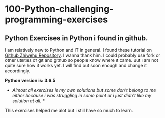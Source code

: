 # 100-Python-challenging-programming-exercises
## Python Exercises in Python i found in github.

I am relatively new to Python and IT in general. I found these tutorial on [Github Zhiwehu Repository](https://github.com/zhiwehu/Python-programming-exercises).
I wanna thank him. I could probably use fork or other utilities of git and github so people know where it came. But i am not quite sure
how it works yet. I will find out soon enough and change it accordingly.

**Python version is: 3.6.5**

* *Almost all exercises is my own solutions but some don't belong to me either because i was struggling in some point or i just didn't like my solution 
at all.* *

This exercises helped me alot but i still have so much to learn. 



